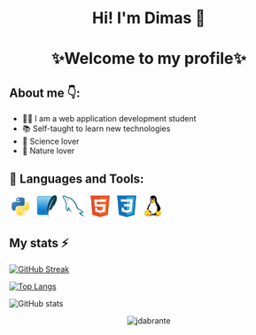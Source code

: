 <div align="center">
  
# Hi! I'm Dimas 👋 
# ✨Welcome to my profile✨
  
</div>

## About me 👇:

- 👨‍💻 I am a web application development student
- 📚 Self-taught to learn new technologies
- 🧪 Science lover
- 🌱 Nature lover

## 🔨 Languages and Tools:

<img src="https://github.com/devicons/devicon/blob/master/icons/python/python-original.svg" title="Python" alt="Python" width="40" height="40"/>&nbsp;
<img src="https://github.com/devicons/devicon/blob/master/icons/sqlite/sqlite-original.svg" title="SQLite" alt="SQLite" width="40" height="40"/>&nbsp;
<img src="https://github.com/devicons/devicon/blob/master/icons/mysql/mysql-original.svg" title="MySQL" alt="MySQL" width="40" height="40"/>&nbsp;
<img src="https://github.com/devicons/devicon/blob/master/icons/html5/html5-original.svg" title="HTML5" alt="HTML5" width="40" height="40"/>&nbsp;
<img src="https://github.com/devicons/devicon/blob/master/icons/css3/css3-original.svg" title="CSS" alt="CSS" width="40" height="40"/>&nbsp;
<img src="https://github.com/devicons/devicon/blob/master/icons/linux/linux-original.svg" title="Linux" alt="Linux" width="40" height="40"/>&nbsp;

## My stats ⚡️


  
[![GitHub Streak](https://github-readme-streak-stats.herokuapp.com?user=jdabrante&theme=transparent&card_width=400)](https://git.io/streak-stats)

[![Top Langs](https://github-readme-stats.vercel.app/api/top-langs/?username=jdabrante&theme=transparent&layout=donut&card_width=200)](https://github.com/anuraghazra/github-readme-stats)

![GitHub stats](https://github-readme-stats.vercel.app/api?username=jdabrante&show_icons=true&theme=transparent&card_width=400)


<div align = "center">

<img src="https://komarev.com/ghpvc/?username=jdabrante&label=Profile%20views&color=0eb6a3&style=for-the-badge" alt="jdabrante"/>

</div>

